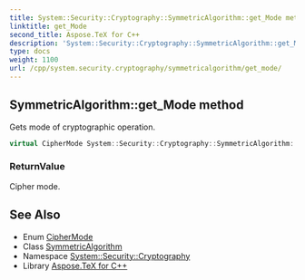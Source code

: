 ```yaml
---
title: System::Security::Cryptography::SymmetricAlgorithm::get_Mode method
linktitle: get_Mode
second_title: Aspose.TeX for C++
description: 'System::Security::Cryptography::SymmetricAlgorithm::get_Mode method. Gets mode of cryptographic operation in C++.'
type: docs
weight: 1100
url: /cpp/system.security.cryptography/symmetricalgorithm/get_mode/
---
```

## SymmetricAlgorithm::get_Mode method


Gets mode of cryptographic operation.

```cpp
virtual CipherMode System::Security::Cryptography::SymmetricAlgorithm::get_Mode()
```


### ReturnValue

Cipher mode.

## See Also

* Enum [CipherMode](../../ciphermode/)
* Class [SymmetricAlgorithm](../)
* Namespace [System::Security::Cryptography](../../)
* Library [Aspose.TeX for C++](../../../)
